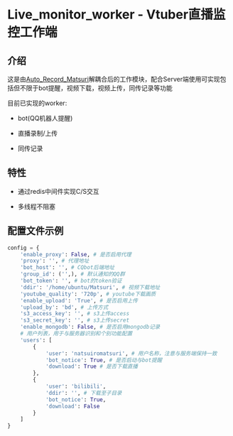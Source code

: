 # Live_monitor_worker - Vtuber直播监控工作端

## 介绍

这是由[Auto_Record_Matsuri](https://github.com/fzxiao233/Auto_Record_Matsuri)解耦合后的工作模块，配合Server端使用可实现包括但不限于bot提醒，视频下载，视频上传，同传记录等功能

目前已实现的worker:

- bot(QQ机器人提醒)

- 直播录制/上传

- 同传记录

## 特性

- 通过redis中间件实现C/S交互

- 多线程不阻塞

## 配置文件示例

```python
config = {
    'enable_proxy': False, # 是否启用代理
    'proxy': '', # 代理地址
    'bot_host': '', # CQbot后端地址
    'group_id': ('',), # 默认通知的QQ群
    'bot_token': '', # bot的token验证
    'ddir': '/home/ubuntu/Matsuri', # 视频下载地址
    'youtube_quality': '720p', # youtube下载画质
    'enable_upload': 'True', # 是否启用上传
    'upload_by': 'bd', # 上传方式
    's3_access_key': '', # s3上传access
    's3_secret_key': '', # s3上传secret
    'enable_mongodb': False, # 是否启用mongodb记录
    # 用户列表，用于与服务器识别和个别功能配置
    'users': [
        {
            'user': 'natsuiromatsuri', # 用户名称，注意与服务端保持一致
            'bot_notice': True, # 是否启动与bot提醒
            'download': True # 是否下载直播
        },
        {
            'user': 'bilibili',
            'ddir': '', # 下载至子目录
            'bot_notice': True,
            'download': False
        }
    ]
}
```

